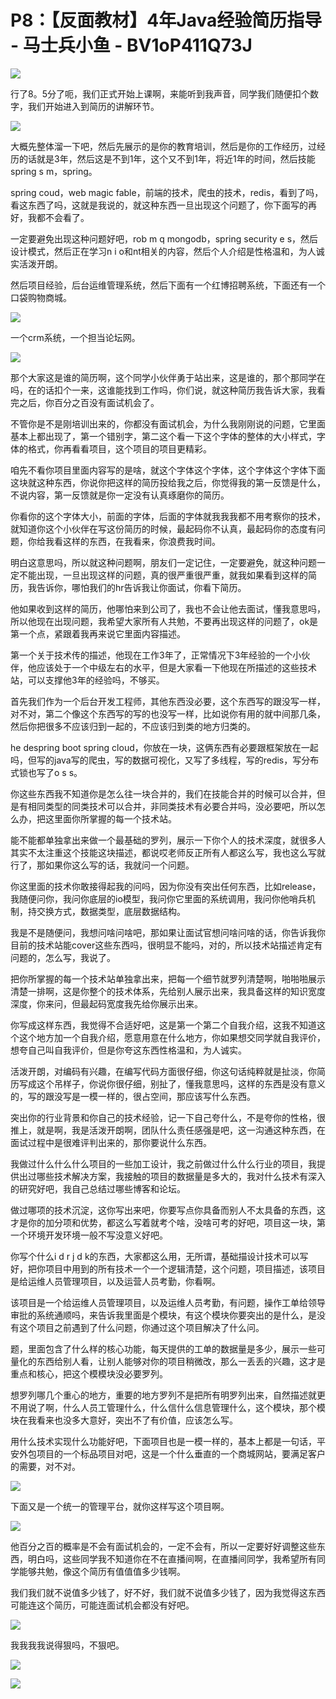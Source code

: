 # P8：【反面教材】4年Java经验简历指导 - 马士兵小鱼 - BV1oP411Q73J

![](img/90003c2e9eb5ee4890906f1d8d875997_0.png)

行了8。5分了呃，我们正式开始上课啊，来能听到我声音，同学我们随便扣个数字，我们开始进入到简历的讲解环节。



![](img/90003c2e9eb5ee4890906f1d8d875997_2.png)

大概先整体溜一下吧，然后先展示的是你的教育培训，然后是你的工作经历，过经历的话就是3年，然后这是不到1年，这个又不到1年，将近1年的时间，然后技能spring s m，spring。

spring coud，web magic fable，前端的技术，爬虫的技术，redis，看到了吗，看这东西了吗，这就是我说的，就这种东西一旦出现这个问题了，你下面写的再好，我都不会看了。

一定要避免出现这种问题好吧，rob m q mongodb，spring security e s，然后设计模式，然后正在学习n i o和nt相关的内容，然后个人介绍是性格温和，为人诚实活泼开朗。

然后项目经验，后台运维管理系统，然后下面有一个红博招聘系统，下面还有一个口袋购物商城。

![](img/90003c2e9eb5ee4890906f1d8d875997_4.png)

一个crm系统，一个担当论坛网。

![](img/90003c2e9eb5ee4890906f1d8d875997_6.png)

那个大家这是谁的简历啊，这个同学小伙伴勇于站出来，这是谁的，那个那同学在吗，在的话扣个一来，这谁能找到工作吗，你们说，就这种简历我告诉大家，我看完之后，你百分之百没有面试机会了。

不管你是不是刚培训出来的，你都没有面试机会，为什么我刚刚说的问题，它里面基本上都出现了，第一个错别字，第二这个看一下这个字体的整体的大小样式，字体的格式，你再看看项目，这个项目的项目更精彩。

咱先不看你项目里面内容写的是啥，就这个字体这个字体，这个字体这个字体下面这块就这种东西，你说你把这样的简历投给我之后，你觉得我的第一反馈是什么，不说内容，第一反馈就是你一定没有认真琢磨你的简历。

你看你的这个字体大小，前面的字体，后面的字体就我我我都不用考察你的技术，就知道你这个小伙伴在写这份简历的时候，最起码你不认真，最起码你的态度有问题，你给我看这样的东西，在我看来，你浪费我时间。

明白这意思吗，所以就这种问题啊，朋友们一定记住，一定要避免，就这种问题一定不能出现，一旦出现这样的问题，真的很严重很严重，就我如果看到这样的简历，我告诉你，哪怕我们的hr告诉我让你面试，你看下简历。

他如果收到这样的简历，他哪怕来到公司了，我也不会让他去面试，懂我意思吗，所以他现在出现问题，我希望大家所有人共勉，不要再出现这样的问题了，ok是第一个点，紧跟着我再来说它里面内容描述。

第一个关于技术传的描述，他现在工作3年了，正常情况下3年经验的一个小伙伴，他应该处于一个中级左右的水平，但是大家看一下他现在所描述的这些技术站，可以支撑他3年的经验吗，不够买。

首先我们作为一个后台开发工程师，其他东西没必要，这个东西写的跟没写一样，对不对，第二个像这个东西写的写的也没写一样，比如说你有用的就中间那几条，然后你把很多不应该归到一起的，不应该归到类的地方归类的。

he despring boot spring cloud，你放在一块，这俩东西有必要跟框架放在一起吗，但写的java写的爬虫，写的数据可视化，又写了多线程，写的redis，写分布式锁也写了o s s。

你这些东西我不知道你是怎么往一块合并的，我们在技能合并的时候可以合并，但是有相同类型的同类技术可以合并，非同类技术有必要合并吗，没必要吧，所以怎么办，把这里面你所掌握的每一个技术站。

能不能都单独拿出来做一个最基础的罗列，展示一下你个人的技术深度，就很多人其实不太注重这个技能这块描述，都说哎老师反正所有人都这么写，我也这么写就行了，那如果你这么写的话，我就问一个问题。

你这里面的技术你敢接得起我的问吗，因为你没有突出任何东西，比如release，我随便问你，我问你底层的io模型，我问你它里面的系统调用，我问你他哨兵机制，持交换方式，数据类型，底层数据结构。

我是不是随便问，我想问啥问啥吧，那如果让面试官想问啥问啥的话，你告诉我你目前的技术站能cover这些东西吗，很明显不能吗，对的，所以技术站描述肯定有问题的，怎么写，我说了。

把你所掌握的每一个技术站单独拿出来，把每一个细节就罗列清楚啊，啪啪啪展示清楚一排啊，这是你整个的技术体系，先给别人展示出来，我具备这样的知识宽度深度，你来问，但最起码宽度我先给你展示出来。

你写成这样东西，我觉得不合适好吧，这是第一个第二个自我介绍，这我不知道这个这个地方加一个自我介绍，愿意用意在什么地方，你如果想交同学就自我评价，想夸自己叫自我评价，但是你夸这东西性格温和，为人诚实。

活泼开朗，对编码有兴趣，在编写代码方面很仔细，你这句话纯粹就是扯淡，你简历写成这个吊样子，你说你很仔细，别扯了，懂我意思吗，这样的东西是没有意义的，写的跟没写是一模一样的，很占空间，那应该写什么东西。

突出你的行业背景和你自己的技术经验，记一下自己夸什么，不是夸你的性格，很推上，就是啊，我是活泼开朗啊，团队什么责任感强是吧，这一沟通这种东西，在面试过程中是很难评判出来的，那你要说什么东西。

我做过什么什么什么项目的一些加工设计，我之前做过什么什么行业的项目，我提供出过哪些技术解决方案，我接触的项目的数据量是多大的，我对什么技术有深入的研究好吧，我自己总结过哪些博客和论坛。

做过哪项的技术沉淀，这你写出来吧，你要写点你具备而别人不太具备的东西，这才是你的加分项和优势，都这么写着就考个啥，没啥可考的好吧，项目这一块，第一个环境开发环境一般不写没意义好吧。

你写个什么i d r j d k的东西，大家都这么用，无所谓，基础描设计技术可以写好，把你项目中用到的所有技术一个一个逻辑清楚，这个问题，项目描述，该项目是给运维人员管理项目，以及运营人员考勤，你看啊。

该项目是一个给运维人员管理项目，以及运维人员考勤，有问题，操作工单给领导审批的系统通顺吗，来告诉我里面是个模块，有这个模块你要突出的是什么，是没有这个项目之前遇到了什么问题，你通过这个项目解决了什么问。

题，里面包含了什么样的核心功能，每天提供的工单的数据量是多少，展示一些可量化的东西给别人看，让别人能够对你的项目稍微改，那么一丢丢的兴趣，这才是重点和核心，把这个模模块没必要罗列。

想罗列哪几个重心的地方，重要的地方罗列不是把所有明罗列出来，自然描述就更不用说了啊，什么人员工管理什么，什么信什么信息管理什么，这个模块，那个模块在我看来也没多大意好，突出不了有价值，应该怎么写。

用什么技术实现什么功能好吧，下面项目也是一模一样的，基本上都是一句话，平安外包项目的一个标品项目对吧，这是一个什么垂直的一个商城网站，要满足客户的需要，对不对。



![](img/90003c2e9eb5ee4890906f1d8d875997_8.png)

下面又是一个统一的管理平台，就你这样写这个项目啊。

![](img/90003c2e9eb5ee4890906f1d8d875997_10.png)

他百分之百的概率是不会有面试机会的，一定不会有，所以一定要好好调整这些东西，明白吗，这些同学我不知道你在不在直播间啊，在直播间同学，我希望所有同学能够共勉，像这个简历有值值值多少钱啊。

我们我们就不说值多少钱了，好不好，我们就不说值多少钱了，因为我觉得这东西可能连这个简历，可能连面试机会都没有好吧。



![](img/90003c2e9eb5ee4890906f1d8d875997_12.png)

我我我我说得狠吗，不狠吧。

![](img/90003c2e9eb5ee4890906f1d8d875997_14.png)

![](img/90003c2e9eb5ee4890906f1d8d875997_15.png)